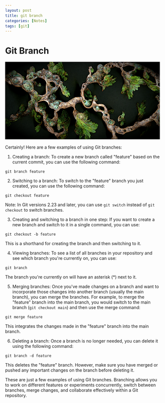 ```yaml
---
layout: post
title: git branch 
categories: [Notes]
tags: [git]
--- 
```


# Git Branch 

![](../pic/bracnch-ai-20230628120059.png)

Certainly! Here are a few examples of using Git branches:

1. Creating a branch:
To create a new branch called "feature" based on the current commit, you can use the following command:
```
git branch feature
```

2. Switching to a branch:
To switch to the "feature" branch you just created, you can use the following command:
```
git checkout feature
```
Note: In Git versions 2.23 and later, you can use `git switch` instead of `git checkout` to switch branches.

3. Creating and switching to a branch in one step:
If you want to create a new branch and switch to it in a single command, you can use:
```
git checkout -b feature
```
This is a shorthand for creating the branch and then switching to it.

4. Viewing branches:
To see a list of all branches in your repository and see which branch you're currently on, you can use:
```
git branch
```
The branch you're currently on will have an asterisk (*) next to it.

5. Merging branches:
Once you've made changes on a branch and want to incorporate those changes into another branch (usually the main branch), you can merge the branches. For example, to merge the "feature" branch into the main branch, you would switch to the main branch (`git checkout main`) and then use the merge command:
```
git merge feature
```
This integrates the changes made in the "feature" branch into the main branch.

6. Deleting a branch:
Once a branch is no longer needed, you can delete it using the following command:
```
git branch -d feature
```
This deletes the "feature" branch. However, make sure you have merged or pushed any important changes on the branch before deleting it.

These are just a few examples of using Git branches. Branching allows you to work on different features or experiments concurrently, switch between branches, merge changes, and collaborate effectively within a Git repository.